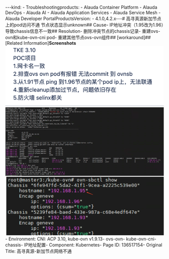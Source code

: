 ---kind:   - Troubleshootingproducts:    - Alauda Container Platform   - Alauda DevOps   - Alauda AI   - Alauda Application Services   - Alauda Service Mesh   - Alauda Developer PortalProductsVersion:   - 4.1.0,4.2.x---<!-- A type of document that involves encountering a fault, diag...it, performing root cause analysis, and providing solutions. --># 高寻真源新加节点上的pod访问不通 节点状态显示unknown## Cause- IP地址冲突（1.95改为1.96）导致chassis信息不一致## Resolution- 删除冲突节点的chassis记录- 重建ovs-ovn和kube-ovn-cni pod- 重建其他节点ovs-ovn组件## [workaround]## [Related Information]**Screenshots**![](assets/gao-xun-zhen-yuan-xin-jia-jie-dian-wang-luo-bu-tong/image2023-1-16_10-56-40.png)![](assets/gao-xun-zhen-yuan-xin-jia-jie-dian-wang-luo-bu-tong/image2023-1-16_10-57-32.png)![](assets/gao-xun-zhen-yuan-xin-jia-jie-dian-wang-luo-bu-tong/image2023-1-16_10-58-1.png)- Environment: CNI: ACP 3.10, kube-ovn v1.9.13- ovs-ovn- kube-ovn-cni- chassis- IP地址配置- Component: Kubernetes- Page ID: 136517154- Original Title: 高寻真源-新加节点网络不通